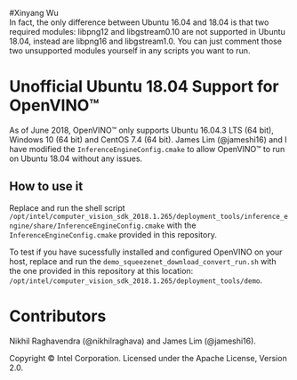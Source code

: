#Xinyang Wu   
In fact, the only difference between Ubuntu 16.04 and 18.04 is that two required modules: libpng12 and libgstream0.10 are not supported in Ubuntu 18.04, instead are libpng16 and libgstream1.0. You can just comment those two unsupported modules yourself in any scripts you want to run.


# Unofficial Ubuntu 18.04 Support for OpenVINO™

As of June 2018, OpenVINO™ only supports Ubuntu 16.04.3 LTS (64 bit), Windows 10 (64 bit) and CentOS 7.4 (64 bit). James Lim (@jameshi16) and I have modified the `InferenceEngineConfig.cmake` to allow OpenVINO™ to run on Ubuntu 18.04 without any issues.

## How to use it

Replace and run the shell script `/opt/intel/computer_vision_sdk_2018.1.265/deployment_tools/inference_engine/share/InferenceEngineConfig.cmake` with the `InferenceEngineConfig.cmake` provided in this repository.

To test if you have sucessfully installed and configured OpenVINO on your host, replace and run the `demo_squeezenet_download_convert_run.sh` with the one provided in this repository at this location: `/opt/intel/computer_vision_sdk_2018.1.265/deployment_tools/demo`.

# Contributors

Nikhil Raghavendra (@nikhilraghava) and James Lim (@jameshi16).

Copyright © Intel Corporation. Licensed under the Apache License, Version 2.0.
